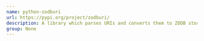 ```yaml
---
name: python-zodburi
url: https://pypi.org/project/zodburi/
description: A library which parses URIs and converts them to ZODB storage objects and database arguments.
group: None
---
```

